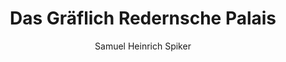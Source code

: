 ---
image: /assets/images/spiker/25a.jpg
author: Samuel Heinrich Spiker
artist: 
engraver: 
title: "Das Gräflich Redernsche Palais"
subtitle: 
tags:
  - Mansion
layout: post
---